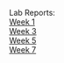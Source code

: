 Lab Reports: <br>
[Week 1](report1.md) <br>
[Week 3](report2.md) <br>
[Week 5](report3.md) <br>
[Week 7](report4.md)